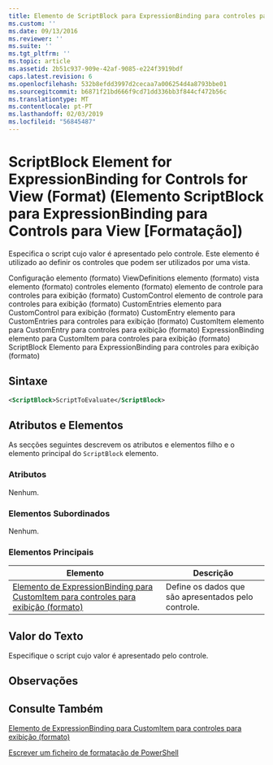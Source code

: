 ```yaml
---
title: Elemento de ScriptBlock para ExpressionBinding para controles para exibição (formato) | Documentos da Microsoft
ms.custom: ''
ms.date: 09/13/2016
ms.reviewer: ''
ms.suite: ''
ms.tgt_pltfrm: ''
ms.topic: article
ms.assetid: 2b51c937-909e-42af-9085-e224f3919bdf
caps.latest.revision: 6
ms.openlocfilehash: 532b8efdd3997d2cecaa7a006254d4a8793bbe01
ms.sourcegitcommit: b6871f21bd666f9cd71dd336bb3f844cf472b56c
ms.translationtype: MT
ms.contentlocale: pt-PT
ms.lasthandoff: 02/03/2019
ms.locfileid: "56845487"
---
```

# <a name="scriptblock-element-for-expressionbinding-for-controls-for-view-format"></a>ScriptBlock Element for ExpressionBinding for Controls for View (Format) (Elemento ScriptBlock para ExpressionBinding para Controls para View [Formatação])

Especifica o script cujo valor é apresentado pelo controle. Este elemento é utilizado ao definir os controles que podem ser utilizados por uma vista.

Configuração elemento (formato) ViewDefinitions elemento (formato) vista elemento (formato) controles elemento (formato) elemento de controle para controles para exibição (formato) CustomControl elemento de controle para controles para exibição (formato) CustomEntries elemento para CustomControl para exibição (formato) CustomEntry elemento para CustomEntries para controles para exibição (formato) CustomItem elemento para CustomEntry para controles para exibição (formato) ExpressionBinding elemento para CustomItem para controles para exibição (formato) ScriptBlock Elemento para ExpressionBinding para controles para exibição (formato)

## <a name="syntax"></a>Sintaxe

```xml
<ScriptBlock>ScriptToEvaluate</ScriptBlock>
```

## <a name="attributes-and-elements"></a>Atributos e Elementos

As secções seguintes descrevem os atributos e elementos filho e o elemento principal do `ScriptBlock` elemento.

### <a name="attributes"></a>Atributos

Nenhum.

### <a name="child-elements"></a>Elementos Subordinados

Nenhum.

### <a name="parent-elements"></a>Elementos Principais

|Elemento|Descrição|
|-------------|-----------------|
|[Elemento de ExpressionBinding para CustomItem para controles para exibição (formato)](./expressionbinding-element-for-customitem-for-controls-for-view-format.md)|Define os dados que são apresentados pelo controle.|

## <a name="text-value"></a>Valor do Texto

Especifique o script cujo valor é apresentado pelo controle.

## <a name="remarks"></a>Observações

## <a name="see-also"></a>Consulte Também

[Elemento de ExpressionBinding para CustomItem para controles para exibição (formato)](./expressionbinding-element-for-customitem-for-controls-for-view-format.md)

[Escrever um ficheiro de formatação de PowerShell](./writing-a-powershell-formatting-file.md)

